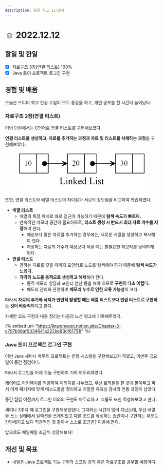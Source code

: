 ```yaml
---
description: 일일 회고 117일차
---
```


# ☺ 2022.12.12

## 할일 및 한일&#x20;

* [x] 자료구조 3장(연결 리스트) 100%&#x20;
* [x] Java 토이 프로젝트 로그인 구현&#x20;

## 경험 및 배움&#x20;

오늘은 드디어 학교 전공 수업이 모두 종강을 하고, 개인 공부를 할 시간이 늘어났다.

### 자료구조 3장(연결 리스트)&#x20;

이번 단원에서는 C언어로 연결 리스트를 구현해보았다.

**연결 리스트를 생성하고, 자료를 추가하는 과정과 자료 및 리스트를 삭제하는 과정**을 구현해보았다.

<figure><img src="../.gitbook/assets/image (9).png" alt=""><figcaption></figcaption></figure>

또한, 연결 리스트와 배열 리스트의 차이점과 서로의 장단점을 비교하여 학습하였다.

* **배열 리스트**
  * 배열의 특정 위치로 바로 접근이 가능하기 때문에 **탐색 속도가 빠르다.**
  * 연속적인 메모리 공간이 필요하므로, **리스트 생성 시 반드시 최대 자료 개수를 지정**해야 한다.
    * 예상보다 많은 자료를 추가하는 경우에는, 새로운 배열을 생성하고 복사해야 한다.
    * 저장하는 자료의 개수가 예상보다 적을 때는 불필요한 메모리를 낭비하게 된다.
* **연결 리스트**
  * 원하는 자료를 찾을 때까지 포인터로 노드를 탐색해야 하기 때문에 **탐색 속도가 느리다.**
  * **각각의 노드를 동적으로 생성하고 해제**해야 한다.
    * 동적 메모리 할당과 포인터 연산 등을 해야 하므로 **구현이 다소 어렵다.**
    * 메모리 관리와 관련하여 **메모리 누수로 인한 오류 가능성**이 크다.

따라서 **자료의 추가와 삭제가 빈번히 발생할 때는 배열 리스트보다 연결 리스트로 구현하는 것이 바람직**하다고 한다.

자세한 코드 구현과 내용 정리는 다음의 노션 링크에 기록해두었다.

{% embed url="https://jinwonyoon.notion.site/Chapter-3-c797b08af9034641a222be83cf61751f" %}

### Java 토이 프로젝트 로그인 구현&#x20;

이번 Java 세미나 마무리 프로젝트는 은행 시스템을 구현해보고자 하였고, 이번주 금요일이 중간 점검이다.

따라서 로그인을 어제 오늘 구현하여 거의 마무리하였다.

레이어드 아키텍처를 적용하여 패키지를 나누었고, 우선 로직들을 한 곳에 몰아두고 짜서 이제 패키지에 맞게 메소드들을 정리하고 자잘한 유효성 검사와 연동 과정이 남았다.

중간 점검 이전까지 로그인 이외의 구현도 마무리하고, 흐름도 또한 작성해보려고 한다.

세미나 3주차 때 로그인을 구현해보았었다. 그때와는 시간이 많이 지났는데, 우선 배열을 쓰는 상태에서 컬렉션을 쓰게되었고 다른 코드를 작성하는 습관이나 구현하는 부분도 간단해지고 보다 직관적인 것 같아서 스스로 조금은? 마음에 든다.

앞으로도 매일매일 조금씩 성장해보자!

## 개선 및 목표&#x20;

* 내일은 Java 프로젝트 기능 구현과 스프링 강의 혹은 자료구조를 공부할 예정이다.&#x20;
